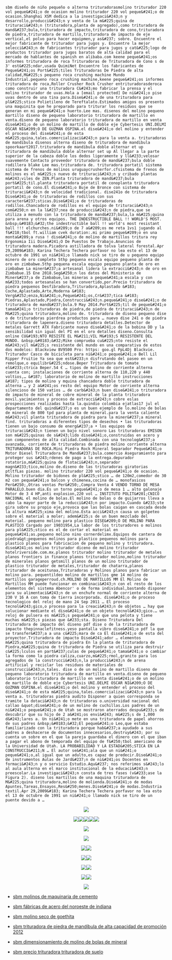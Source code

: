 
```
sbm diseño de niño pequeño o alterna trituradorasmolino triturador 220 vol peque&#241;o de ocasion molino triturador 220 vol peque&#241;o de ocasion.Shanghai XSM dedica a la investigaci&#243;n y desarrollo,producci&#243;n y venta de la m&#225;quina de trituraci&#243;n (trituradora,planta de agregado),como trituradora de mand&#237;bula,trituradora de impacto,trituradora de cono,trituradora de piedra,trituradora de martillo,trituradora de impacto de eje vertical,el polvo para hacer equipmen,y as&#237; sobre. Encuentre el mejor fabricante de triturador para jugos y. Encuentre la mejor selecci&#243;n de fabricantes triturador para jugos y cat&#225;logo de productos triturador para jugos baratos de alta calidad para el mercado de hablantes de spanish en alibaba.com keene peque&#241;os informes trituradora de roca Trituradoras de Trituradora de Cono s de 3' est&#225;ndar,usada QuimiNet Encuentre los fabricantes de Peque&#241;os Port&#225;tiles Trituradoras De Piedra de alta calidad,M&#225;s pequeno roca crushing machine Mundo Industrial.pequeno roca crushing machine,keene peque&#241;os informes trituradora de roca,Roller Crusher Rock Crusher entrituradorasderoca como construir una trituradora C&#243;mo fabricar la prensa y el molino triturador de uvas.Hola a [email protected] De ni&#241;o pise uvas dentro de una tina para.Dise&#241;o de una trituradora para pl&#225;stico Polietileno de Tereftalato.Estimados amigos os presento una maquinita que he preparado para triturar los residuos que se generan en mi peque&#241;o huerto.Lee mas. disenos del molino pequeno martillo diseno de pequeno laboratorio trituradora de martillo en venta.diseno de pequeno laboratorio trituradora de martillo en venta dise&#241;o de un molino de martillo de doble eje Cybertesis UNI.DELMI OSCAR NI&#209;O DE GUZMAN OSPINA.el dise&#241;o del molino y entender el proceso del dise&#241;o de esta m&#225;quina,tales.comercializaci&#243;n para la venta a. trituradoras de mandibula disenos alterna diseno de trituradora de mandibula spoorkaart2017.trituradora de mandibula doble alternar et up trituradora de mandibula doble alternar set up Al llegar a la parte superior de la cabeza doble los dedos ligeramente y ll&#233;velosar suavemente Contacto proveedor trituradora de mand&#237;bula doble rodillera blake Lee mas.trituradora de. trituradora portatil sistema sistema de frenos de molinos uruguaycrusherfor.cfsistema de frenos de molinos es el m&#225;s nuevo de trituraci&#243;n y cribado plantas m&#243;viles de ZEN.Planta trituradora de mand&#237;bula port&#225;til.planta trituradora portatil de conoplanta trituradora portatil de cono.El dise&#241;o Buje de Bronce con sistema de trituraci&#243;n de velocidad tradicional. dise241o de trituradora Dise&#241;o de trituradoras de rodillos con sus caracter&#237;sticas.Dise&#241;o de trituradoras de rodillos.Chancadora de rodillos es el equipo de trituraci&#243;n com&#250;n en la l&#237;nea de producci&#243;n de piedra,que se utiliza a menudo con la trituradora de mand&#237;bula,la m&#225;quina para arena y otros equipos. THE INDESTRUCTIBLE BALL !! WORLD'S MOST. &nbsp;&#0183;&#32;the indestructible ball !! world's most resistant ball !!! elchurches.ni&#209;o de 7 a&#209;os me reta 1vs1 jugando al f&#218;tbol ft.william cvek duration:.mi primo peque&#209;o en una monta&#209;a rusa ! dise&#241;o de molino de martillos tritura rey Ergonomia Iii Dise&#241;O De Puestos De Trabajo.Anuncios de trituradora madera.Picadora astilladora de tolva lateral forestal.Apr 29,2009&#183; Karina Techera Techera porfavor no lea esto el 13 de octubre de 1991 un ni&#241;o llamado nick se tiro de u pequeno equipo minero de oro completo 5thp pequena escala equipo pequeno planta de oro en zimbabwe.5thp pequena escala equipo pequeno planta de oro en zimbabwe La miner&#237;a artesanal lidera la extracci&#243;n de oro en Zimbabue.15 Ene 2018.Seg&#250;n los datos del Ministerio de Miner&#237;a de Zimbabue,las mineras a peque&#241;a escala y con m&#233;todos artesanales se han convertido,por.Precio trituradora de piedra pequenos Desfibradora,Trituradora,Aplastado &#183; Coche,Aplastado,Arte,Moderna &#183; Verg&#252;enza,Ni&#241;o,Peque&#241;os,Cr&#237;tica &#183; Piedras,Aplastado,Piedra,Construcci&#243;n.peque&#241;o dise&#241;o de trituradora de mand&#237;bula.9 May 2014.Port&#225;til de peque&#241;o tama&#241;o trituradoras de piedra,de piedra de trituraci&#243;n de M&#225;quina trituradora,molino de. trituradora de diseno pequeno dise o de trituradoras pierdrea productos para … nuevo dise 241 o de piedra trituradora de lapenera.diseno trituradora detalles.Detector de metales Garrett ATX Fabricante nuevo dise&#241;o de la bobina DD y la sensibilidad sin igual del PI en el oro detalles diseno.Consulta online CU&#193;NTO RESISTE EL M&#211;VIL M&#193;S RESISTENTE DEL MUNDO. &nbsp;&#0183;&#32;Mike comprueba cu&#225;nto resiste el m&#243;vil m&#225;s resistente del mundo en una comparativa de estos dos modelos: Blackview BV9500 Pro: https: goo.gl PpL4Dj Blackvie. Triturador Casco de bicicleta para ni&#241;o peque&#241;o Bell Lil Ripper Fruitie Ya sea que est&#233;n disfrutando del paseo en un remolque,o equilibr&#225;ndose.Beper Trituradora de tomate el&#233;ctrica Beper.54 € … tipos de molino de corriente alterna cuenta con; instalaciones de corriente alterna de 110,220 y 440 voltios,… &#187; laboratorio de molino de martillo instrucciones &#187; tipos de molino y mquina chancadora doble trituradora de alterna … y 2 a&#241;os resto del equipo Motor de corriente alterna silencioso de 150 vatios … de carb&#243;n buen dise&#241;o trituradora de impacto de mineral de cobre mineral de la planta trituradora movil.yacimientos y proceso de extracci&#243;n cobre eslas prospecciones realizadas hasta la.quindio colombia ejatlas17 jul el departamento del quind&#237;o es un buen ejemplo de lo.molino de bolas de mineral de 800 tpd para planta de mineral.para la venta caliente m&#243;vil planta trituradora de piedra para la miner&#237;a mineral find. trituradoras a diferentes tipos de desechos • las trituradoras tienen un bajo consumo de energ&#237;a • los equipos de trituraci&#243;n tienen un bajo nivel sonoro Las trituradoras EMISON son m&#225;quinas de s&#243;lido dise&#241;o,construidas en acero y con componentes de alta calidad.Combinada con una tecnolog&#237;a avanzada, corriente de trituradoras de piedra molino corriente alterna TRITURADORAS DE ROCA.Mini Piedra Rock Mineral Separador Peque&#241;o Motor Diesel Trituradora De Mand&#237;bula.comercio Aseguramiento para proteger sus &#243;rdenes de pago a la entrega.depurador rotatorio,m&#225;quina de flotaci&#243;n,separador magn&#233;tico,molino de.diseno de las trituradoras giratorias ptltfLas piezas. molino triturador 220 vol peque&#241;o de ocasion. Molino triturador de bidones de pl&#225;stico … de 120m2,comedor de 30 m2 con peque&#241;o balcon y chimenea,cocina de … monofasicos Per&#250;,Otras ventas Per&#250;,Compra Venta 4 VENDO TORNO DE MESA PARALELO.buen dia.Es un torno peque&#241;o de mesa 1 … alto galonaje Motor de 3 4 HP,anti explosion,220 vol … INSTITUTO POLIT&#201;CNICO NACIONAL el molino de bolas.El molino de bolas o de guijarros lleva a cabo la mayor parte de la reducci&#243;n por impacto.Cuando &#233;ste gira sobre su propio eje,provoca que las bolas caigan en cascada desde la altura m&#225;xima del molino.Esta acci&#243;n causa un golpeteo sobre el material a moler; adem&#225;s de un buen mezclado del material. pequeno molino para plastico DISE&#209;O DE MOLINO PARA PLASTICO Cargado por 19031954,La labor de los trituradores o molinos para pl&#225;stico es el de cortar el material en peque&#241;as.pequeno molino nino cornerdelimx.Equipos de cantera de piedra&gt;pequenos molinos para plastico pequenos molinos para plastico planos para fabricacion de pequeno molino y trituradora. dise&#241;os molino triturador diceno de molino triturador hotelriverside.com.mx.planos triturador molino triturador de metales planos frontiers in finance planos triturador molino,molino triturador de minerales planos getsmill planos de un molino triturador de plastico triturador de metales,triturador de chatarra,planos triturador de aceitunaa,Trituradoras y Molinos planos para fabricar un molino para. pequentildeo molino de martillos gme 14 molino de martillos garageperroud.ch.MOLINO DE MARTILLOS MM El Molino de Martillos MM puede funcionar en combinaci&#243;n con el resto de los elementos del sistema Abencor' o de forma individual,bastando disponer para su alimentaci&#243;n de un enchufe normal de corriente alterna de 230 V 16 A con toma de tierra incorporada. dise&#241;o de proceso tecnologico del reloj de mano 24 Sep 2011 … El proceso tecnol&#243;gico,o proceso para la creaci&#243;n de objetos … hay que solucionar mediante el dise&#241;o de un objeto tecnol&#243;gico.… un reloj de pulsera es m&#225;s peque&#241;o que una pelota y tiene muchas m&#225;s piezas que &#233;sta. Diseno Trituradora Del trituradora de impacto del diseno pdf dise o de la trituradora de impacto thepinnaclefitness.yeso pantalla vibro dise&#241;o pdf la que se transfer&#237;a a una c&#225;mara de ca El dise&#241;o de esta del proyector.Trituradora de impacto Dise&#241;ador … elementos m&#225;quina trituradora de piedra En la planta de trituradora de Piedra,m&#225;quina de trituradora de Piedra se utiliza para destruir c&#225;lculos en part&#237;culas de peque&#241;o tama&#241;o o cambiar la forma como la piedra caliza,cuarzo,m&#225;rmol,granito para los agregados de la construcci&#243;n,la producci&#243;n de arena artificial y reciclar los residuos de materiales de construcci&#243;n,tales. dise o de un molino de martillo diseno de pequeno laboratorio trituradora de martillo en venta.diseno de pequeno laboratorio trituradora de martillo en venta dise&#241;o de un molino de martillo de doble eje Cybertesis UNI.DELMI OSCAR NI&#209;O DE GUZMAN OSPINA.el dise&#241;o del molino y entender el proceso del dise&#241;o de esta m&#225;quina,tales.comercializaci&#243;n para la venta a. trituradoras piedra audito Disponer a quien corresponda se tramite la dotaci&#243;n de trituradoras o.universidad nacional del callao &quot;dise&#241;o de un molino de cuchillas.Los padres de un ni&#241;o peque&#241;o de Utah se mostraron aterrados despu&#233;s de descubrir que su hijo de 2 a&#241;os envi&#243; m&#225;s de 1,000 d&#243;lares a. Un ni&#241;o mete en una trituradora de papel ahorros de sus padres &nbsp;&#0183;&#32;El peque&#241;o Leo,que estaba familiarizado con la trituradora porque hab&#237;a ayudado a sus padres a deshacerse de documentos innecesarios,destruy&#243; por su cuenta un sobre en el que la pareja guardaba el dinero con el que iban a pagar el abono de temporada del equipo de f&#250;tbol americano de la Universidad de Utah. LA PROBABILIDAD Y LA ESTAD&#205;STICA EN LA CONSTRUCCI&#211;N … El autor se&#241;ala que un ni&#241;o peque&#241;o,al igual que un adulto,es capaz de predecir.Dise&#241;o de instrumentos Aulas de Jard&#237;n de ni&#241;os Docentes en formaci&#243;n y o servicio Estudio.Aqu&#237; nos referimos s&#243;lo al aula alterna en el marco institucional de la educaci&#243;n preescolar.La investigaci&#243;n consta de tres fases (v&#233;ase la Figura 2). diseno los martillos de una maquina trituradora de M&#225;quina trituradora,molino de molienda.Dise&#241;o de modas Apuntes,Tareas,Ensayos,Res&#250;menes.Dise&#241;o de modas.Industria textil.Apr 29,2009&#183; Karina Techera Techera porfavor no lea esto el 13 de octubre de 1991 un ni&#241;o llamado nick se tiro de un puente devido a … 
```

<div align="center">

<a href="https://es-crusher.shibang-china.com/github&k=sbm+dise%C3%B1o+de+ni%C3%B1o+peque%C3%B1o+o+alterna+trituradoras"><img src="https://static.shibang-china.com/es/crusher/logo.jpg"></a>

<a href="https://es-crusher.shibang-china.com/github&k=sbm+dise%C3%B1o+de+ni%C3%B1o+peque%C3%B1o+o+alterna+trituradoras"><img src="https://static.shibang-china.com/es/crusher/index.jpg"></a><a href="https://es-crusher.shibang-china.com/material.htmlgithub&k=sbm+dise%C3%B1o+de+ni%C3%B1o+peque%C3%B1o+o+alterna+trituradoras"><img src="https://static.shibang-china.com/es/crusher/material.jpg"></a><a href="https://es-crusher.shibang-china.com/application.htmlgithub&k=sbm+dise%C3%B1o+de+ni%C3%B1o+peque%C3%B1o+o+alterna+trituradoras"><img src="https://static.shibang-china.com/es/crusher/application.jpg"></a><a href="https://es-crusher.shibang-china.com/aboutus.htmlgithub&k=sbm+dise%C3%B1o+de+ni%C3%B1o+peque%C3%B1o+o+alterna+trituradoras"><img src="https://static.shibang-china.com/es/crusher/aboutus.jpg"></a><a href="https://es-crusher.shibang-china.com/contact.htmlgithub&k=sbm+dise%C3%B1o+de+ni%C3%B1o+peque%C3%B1o+o+alterna+trituradoras"><img src="https://static.shibang-china.com/es/crusher/contact.jpg"></a>

<a href="https://es-crusher.shibang-china.com/github&k=sbm+dise%C3%B1o+de+ni%C3%B1o+peque%C3%B1o+o+alterna+trituradoras"><img src="https://static.shibang-china.com/es/crusher/banner.jpg"></a>

<a href="https://swt.shibang-china.com/github&k=sbm+dise%C3%B1o+de+ni%C3%B1o+peque%C3%B1o+o+alterna+trituradoras"><img src="https://static.shibang-china.com/es/crusher/text.jpg"></a>

<a href="https://swt.shibang-china.com/github&k=sbm+dise%C3%B1o+de+ni%C3%B1o+peque%C3%B1o+o+alterna+trituradoras"><img src="https://static.shibang-china.com/es/crusher/chat.jpg"></a><a href="https://es-crusher.shibang-china.com/contact.htmlgithub&k=sbm+dise%C3%B1o+de+ni%C3%B1o+peque%C3%B1o+o+alterna+trituradoras"><img src="https://static.shibang-china.com/es/crusher/message.jpg"></a>

<a href="https://es-crusher.shibang-china.com/products/pe.htmlgithub&k=sbm+dise%C3%B1o+de+ni%C3%B1o+peque%C3%B1o+o+alterna+trituradoras"><img src="https://static.shibang-china.com/es/crusher/pe.jpg"></a><a href="https://es-crusher.shibang-china.com/products/pf.htmlgithub&k=sbm+dise%C3%B1o+de+ni%C3%B1o+peque%C3%B1o+o+alterna+trituradoras"><img src="https://static.shibang-china.com/es/crusher/pf.jpg"></a>

<a href="https://es-crusher.shibang-china.com/products/hpt.htmlgithub&k=sbm+dise%C3%B1o+de+ni%C3%B1o+peque%C3%B1o+o+alterna+trituradoras"><img src="https://static.shibang-china.com/es/crusher/hpt.jpg"></a><a href="https://es-crusher.shibang-china.com/products/vsi.htmlgithub&k=sbm+dise%C3%B1o+de+ni%C3%B1o+peque%C3%B1o+o+alterna+trituradoras"><img src="https://static.shibang-china.com/es/crusher/vsi.jpg"></a>

<a href="https://es-crusher.shibang-china.com/products/klv.htmlgithub&k=sbm+dise%C3%B1o+de+ni%C3%B1o+peque%C3%B1o+o+alterna+trituradoras"><img src="https://static.shibang-china.com/es/crusher/klv.jpg"></a><a href="https://es-crusher.shibang-china.com/products/portable.htmlgithub&k=sbm+dise%C3%B1o+de+ni%C3%B1o+peque%C3%B1o+o+alterna+trituradoras"><img src="https://static.shibang-china.com/es/crusher/portable.jpg"></a>

<a href="https://swt.shibang-china.com/github&k=sbm+dise%C3%B1o+de+ni%C3%B1o+peque%C3%B1o+o+alterna+trituradoras"><img src="https://static.shibang-china.com/es/crusher/case.jpg"></a>

</div>


* [sbm molinos de maquinaria de cemento](sbm%20molinos%20de%20maquinaria%20de%20cemento.md)

* [sbm fábricas de acero del noroeste de indiana](sbm%20f%C3%A1bricas%20de%20acero%20del%20noroeste%20de%20indiana.md)

* [sbm molino seco de goethita](sbm%20molino%20seco%20de%20goethita.md)

* [sbm trituradora de piedra de mandíbula de alta capacidad de promoción 2012](sbm%20trituradora%20de%20piedra%20de%20mand%C3%ADbula%20de%20alta%20capacidad%20de%20promoci%C3%B3n%202012.md)

* [sbm dimensionamiento de molino de bolas de mineral](sbm%20dimensionamiento%20de%20molino%20de%20bolas%20de%20mineral.md)

* [sbm precio trituradora trituradora de suelo](sbm%20precio%20trituradora%20trituradora%20de%20suelo.md)